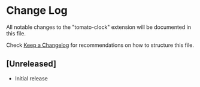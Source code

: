 # Change Log

All notable changes to the "tomato-clock" extension will be documented in this file.

Check [Keep a Changelog](http://keepachangelog.com/) for recommendations on how to structure this file.

## [Unreleased]

- Initial release